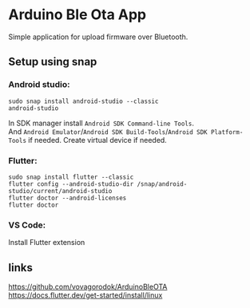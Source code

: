 # Arduino Ble Ota App
Simple application for upload firmware over Bluetooth.

## Setup using snap
### Android studio:
```
sudo snap install android-studio --classic
android-studio
```
In SDK manager install `Android SDK Command-line Tools`.\
And `Android Emulator`/`Android SDK Build-Tools`/`Android SDK Platform-Tools` if needed.
Create virtual device if needed.

### Flutter:
```
sudo snap install flutter --classic
flutter config --android-studio-dir /snap/android-studio/current/android-studio
flutter doctor --android-licenses
flutter doctor
```

### VS Code:
Install Flutter extension

## links
https://github.com/vovagorodok/ArduinoBleOTA
https://docs.flutter.dev/get-started/install/linux